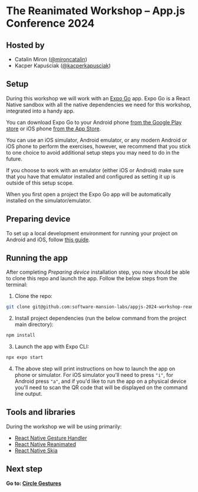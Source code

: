 # The Reanimated Workshop – App.js Conference 2024

## Hosted by

- Catalin Miron ([@mironcatalin](https://x.com/mironcatalin))
- Kacper Kapuściak ([@kacperkapusciak](https://x.com/kacperkapusciak))

## Setup

During this workshop we will work with an [Expo Go](https://expo.dev/go) app. Expo Go is a React Native sandbox with all the native dependencies we need for this workshop, integrated into a handy app.

You can download Expo Go to your Android phone [from the Google Play store](https://play.google.com/store/apps/details?id=host.exp.exponent&referrer=www) or iOS phone [from the App Store](https://apps.apple.com/us/app/expo-go/id982107779).

You can use an iOS simulator, Android emulator, or any modern Android or iOS phone to perform the exercises, however, we recommend that you stick to one choice to avoid additional setup steps you may need to do in the future.

If you choose to work with an emulator (either iOS or Android) make sure that you have that emulator installed and configured as setting it up is outside of this setup scope.

When you first open a project the Expo Go app will be automatically installed on the simulator/emulator.

## Preparing device

To set up a local development environment for running your project on Android and iOS, follow [this guide](https://docs.expo.dev/get-started/set-up-your-environment/).

## Running the app

After completing _Preparing device_ installation step, you now should be able to clone this repo and launch the app.
Follow the below steps from the terminal:

1. Clone the repo:

```bash
git clone git@github.com:software-mansion-labs/appjs-2024-workshop-reanimated.git && cd appjs-2024-workshop-reanimated
```

2. Install project dependencies (run the below command from the project main directory):

```bash
npm install
```

3. Launch the app with Expo CLI:

```bash
npx expo start
```

4. The above step will print instructions on how to launch the app on phone or simulator. For iOS simulator you'll need to press `"i"`, for Android press `"a"`, and if you'd like to run the app on a physical device you'll need to scan the QR code that will be displayed on the command line output.

## Tools and libraries

During the workshop we will be using primarily:

- [React Native Gesture Handler](https://docs.swmansion.com/react-native-gesture-handler/docs/)
- [React Native Reanimated](https://docs.swmansion.com/react-native-reanimated/)
- [React Native Skia](https://shopify.github.io/react-native-skia/)

## Next step

**Go to: [Circle Gestures](./src/lessons/CircleGestures/)**
